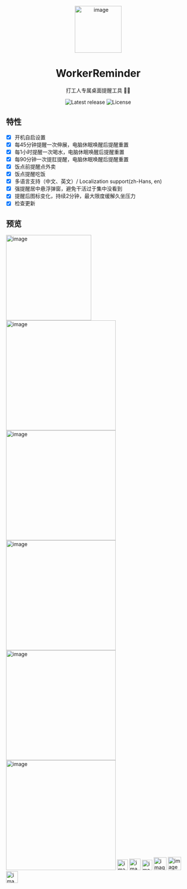 <p align="center">
  <img width="128" alt="image" src="https://github.com/user-attachments/assets/5cecbd32-5d16-4a79-94dd-f4db2cf50e91" />
</p>

<h1 align="center">WorkerReminder</h1>

<p align="center">
  打工人专属桌面提醒工具 💼🍵  
</p>

<p align="center">
  <img src="https://img.shields.io/github/v/release/snowwarri0r/WorkerReminder" alt="Latest release">
  <img src="https://img.shields.io/github/license/snowwarri0r/WorkerReminder" alt="License">
</p>

## 特性
- [x] 开机自启设置
- [x] 每45分钟提醒一次伸展，电脑休眠唤醒后提醒重置
- [x] 每1小时提醒一次喝水，电脑休眠唤醒后提醒重置
- [x] 每90分钟一次提肛提醒，电脑休眠唤醒后提醒重置
- [x] 饭点前提醒点外卖
- [x] 饭点提醒吃饭 
- [x] 多语言支持（中文、英文）/ Localization support(zh-Hans, en)
- [x] 强提醒居中悬浮弹窗，避免干活过于集中没看到
- [x] 提醒后图标变化，持续2分钟，最大限度缓解久坐压力
- [x] 检查更新

## 预览
<img width="233" alt="image" src="https://github.com/user-attachments/assets/263b8454-32f2-40b7-9856-5caf76d46125" />
<img width="300" alt="image" src="https://github.com/user-attachments/assets/c810f9be-da9b-42e1-9ca1-d2ccca024623" />
<img width="300" alt="image" src="https://github.com/user-attachments/assets/f9b1094a-1cd0-439d-aafa-dbb72c0f4ef2" />
<img width="300" alt="image" src="https://github.com/user-attachments/assets/980786aa-b374-4669-a601-bf48a5469961" />
<img width="300" alt="image" src="https://github.com/user-attachments/assets/ef9a6765-51df-42dc-adfc-c5f89874134d" />
<img width="300" alt="image" src="https://github.com/user-attachments/assets/5e8d93b3-0741-41e7-80de-24354d125ab2" />
<img width="29" alt="image" src="https://github.com/user-attachments/assets/d308e535-41a6-43ee-8938-5c45358de75c" />
<img width="31" alt="image" src="https://github.com/user-attachments/assets/6e0f5c4b-6fac-4879-b170-67017cd4f7bf" />
<img width="28" alt="image" src="https://github.com/user-attachments/assets/2d27507d-fc8b-4b52-bfae-024cee0ee76e" />
<img width="35" alt="image" src="https://github.com/user-attachments/assets/75b1e3a5-ea33-4e95-a3fb-0063f447bfda" />
<img width="36" alt="image" src="https://github.com/user-attachments/assets/659799ff-976a-4c4f-85fa-ca0087ef3a0b" />
<img width="32" alt="image" src="https://github.com/user-attachments/assets/b9253001-8e71-44ec-95e4-80d2414f5336" />






